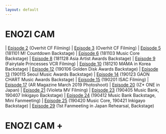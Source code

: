 ```yaml
---
layout: default
---
```

<h1>ENOZI CAM</h1>

| <a target="_blank" href="https://www.youtube.com/watch?v=mEboyuYa5-s">Episode 2</a> (Overhit CF Filming)                            | <a target="_blank" href="https://www.youtube.com/watch?v=LBljUqTzboo">Episode 3</a> (Overhit CF Filming)
| <a target="_blank" href="https://www.youtube.com/watch?v=apgzmeBRqmQ">Episode 5</a> (181101 M! Countdown Backstage)                 | <a target="_blank" href="https://www.youtube.com/watch?v=apkjxdbjj1g">Episode 6</a> (181103 Music Core Backstage)
| <a target="_blank" href="https://www.youtube.com/watch?v=KJaYHQa_koA">Episode 8</a> (181128 Asia Artist Awards Backstage)           | <a target="_blank" href="https://www.youtube.com/watch?v=A6EieNny-iY">Episode 9</a> (Fairytale Princesses VCR Filming)
| <a target="_blank" href="https://www.youtube.com/watch?v=Z167_AonGm0">Episode 10</a> (181210 MAMA in Korea Backstage)               | <a target="_blank" href="https://www.youtube.com/watch?v=lw4wPYBeySg">Episode 12</a> (190106 Golden Disk Awards Backstage)
| <a target="_blank" href="https://www.youtube.com/watch?v=H2GztU4loNc">Episode 13</a> (190115 Seoul Music Awards Backstage)          | <a target="_blank" href="https://www.youtube.com/watch?v=IMBfpoA2iWo">Episode 14</a> (190123 GAON CHART Music Awards Backstage)
| <a target="_blank" href="https://www.youtube.com/watch?v=ocqIQf7yeBo">Episode 15</a> (190201 ISAC Filming)                          | <a target="_blank" href="https://www.youtube.com/watch?v=HPYhf3P6U5k">Episode 17</a> (AR Magazine March 2019 Photoshoot)
| <a target="_blank" href="https://www.youtube.com/watch?v=kgyNlu7Jzfs">Episode 20</a> (IZ* ONE in Japan)                             | <a target="_blank" href="https://www.youtube.com/watch?v=YGZOCCfUtCY">Episode 21</a> (Violeta MV Filming)
| <a target="_blank" href="https://www.youtube.com/watch?v=QuFlMIgKxsA">Episode 23</a> (190405 Music Bank, 190407 Inkigayo Backstage) | <a target="_blank" href="https://www.youtube.com/watch?v=sZeph04xB_k">Episode 24</a> (190412 Music Bank Backstage, Mini Fanmeeting)
| <a target="_blank" href="https://www.youtube.com/watch?v=eoyUSKMVkgk">Episode 25</a> (190420 Music Core, 190421 Inkigayo Backstage) | <a target="_blank" href="https://www.youtube.com/watch?v=8XSS0d1ql7I">Episode 29</a> (1st Fanmeeting in Japan Rehearsal, Backstage)

<h1>ENOZI CAM +</h1>

